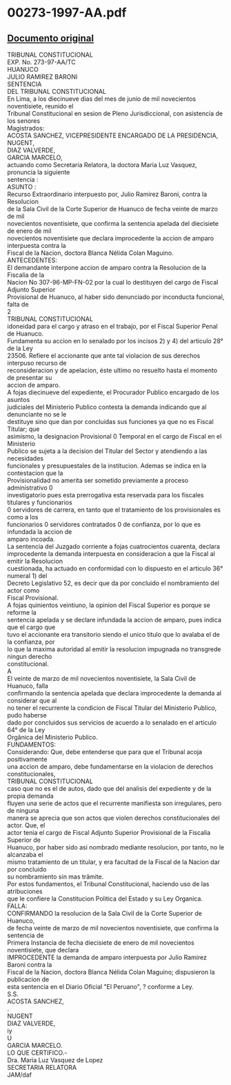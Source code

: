 
00273-1997-AA.pdf
=================
  
[Documento original](https://tc.gob.pe/jurisprudencia/1997/00273-1997-AA.pdf)  
---  
TRIBUNAL CONSTITUCIONAL  
EXP. No. 273-97-AA/TC  
HUANUCO  
JULIO RAMIREZ BARONI  
SENTENCIA  
DEL TRIBUNAL CONSTITUCIONAL  
En Lima, a los diecinueve dias del mes de junio de mil novecientos noventisiete, reunido el  
Tribunal Constitucional en sesion de Pleno Jurisdiccional, con asistencia de los senores  
Magistrados:  
ACOSTA SANCHEZ, VICEPRESIDENTE ENCARGADO DE LA PRESIDENCIA,  
NUGENT,  
DIAZ VALVERDE,  
GARCIA MARCELO,  
actuando como Secretaria Relatora, la doctora Maria Luz Vasquez, pronuncia la siguiente  
sentencia :  
ASUNTO :  
Recurso Extraordinario interpuesto por, Julio Ramirez Baroni, contra la Resolucion  
de la Sala Civil de la Corte Superior de Huanuco de fecha veinte de marzo de mil  
novecientos noventisiete, que confirma la sentencia apelada del diecisiete de enero de mil  
novecientos noventisiete que declara improcedente la accion de amparo interpuesta contra la  
Fiscal de la Nacion, doctora Blanca Nélida Colan Maguino.  
ANTECEDENTES:  
El demandante interpone accion de amparo contra la Resolucion de la Fiscalia de la  
Nacion No 307-96-MP-FN-02 por la cual lo destituyen del cargo de Fiscal Adjunto Superior  
Provisional de Huanuco, al haber sido denunciado por inconducta funcional, falta de  
2  
TRIBUNAL CONSTITUCIONAL  
idoneidad para el cargo y atraso en el trabajo, por el Fiscal Superior Penal de Huanuco.  
Fundamenta su accion en lo senalado por los incisos 2) y 4) del articulo 28° de la Ley  
23506. Refiere el accionante que ante tal violacion de sus derechos interpuso recurso de  
reconsideracion y de apelacion, éste ultimo no resuelto hasta el momento de presentar su  
accion de amparo.  
A fojas diecinueve del expediente, el Procurador Publico encargado de los asuntos  
judiciales del Ministerio Publico contesta la demanda indicando que al denunciante no se le  
destituye sino que dan por concluidas sus funciones ya que no es Fiscal Titular; que  
asimismo, la designacion Provisional 0 Temporal en el cargo de Fiscal en el Ministerio  
Publico se sujeta a la decision del Titular del Sector y atendiendo a las necesidades  
funcionales y presupuestales de la institucion. Ademas se indica en la contestacion que la  
Provisionalidad no amerita ser sometido previamente a proceso administrativo 0  
investigatorio pues esta prerrogativa esta reservada para los fiscales titulares y funcionarios  
0 servidores de carrera, en tanto que el tratamiento de los provisionales es como a los  
funcionarios 0 servidores contratados 0 de confianza, por lo que es infundada la accion de  
amparo incoada.  
La sentencia del Juzgado corriente a fojas cuatrocientos cuarenta, declara  
improcedente la demanda interpuesta en consideracion a que la Fiscal al emitir la Resolucion  
cuestionada, ha actuado en conformidad con lo dispuesto en el articulo 36° numeral 1) del  
Decreto Legislativo 52, es decir que da por concluido el nombramiento del actor como  
Fiscal Provisional.  
A fojas quinientos veintiuno, la opinion del Fiscal Superior es porque se reforme la  
sentencia apelada y se declare infundada la accion de amparo, pues indica que el cargo que  
tuvo el accionante era transitorio siendo el unico titulo que lo avalaba el de la confianza, por  
lo que la maxima autoridad al emitir la resolucion impugnada no transgrede ningun derecho  
constitucional.  
A  
El veinte de marzo de mil novecientos noventisiete, la Sala Civil de Huanuco, falla  
confirmando la sentencia apelada que declara improcedente la demanda al considerar que al  
no tener el recurrente la condicion de Fiscal Titular del Ministerio Publico, pudo haberse  
dado por concluidos sus servicios de acuerdo a lo senalado en el articulo 64° de la Ley  
Orgânica del Ministerio Publico.  
FUNDAMENTOS:  
Considerando: Que, debe entenderse que para que el Tribunal acoja positivamente  
una accion de amparo, debe fundamentarse en la violacion de derechos constitucionales,  
TRIBUNAL CONSTITUCIONAL  
caso que no es el de autos, dado que del analisis del expediente y de la propia demanda  
fluyen una serie de actos que el recurrente manifiesta son irregulares, pero de ninguna  
manera se aprecia que son actos que violen derechos constitucionales del actor. Que, el  
actor tenia el cargo de Fiscal Adjunto Superior Provisional de la Fiscalia Superior de  
Huanuco, por haber sido asi nombrado mediante resolucion, por tanto, no le alcanzaba el  
mismo tratamiento de un titular, y era facultad de la Fiscal de la Nacion dar por concluido  
su nombramiento sin mas trâmite.  
Por estos fundamentos, el Tribunal Constitucional, haciendo uso de las atribuciones  
que le confiere la Constitucion Politica del Estado y su Ley Organica.  
FALLA:  
CONFIRMANDO la resolucion de la Sala Civil de la Corte Superior de Huanuco,  
de fecha veinte de marzo de mil novecientos noventisiete, que confirma la sentencia de  
Primera Instancia de fecha diecisiete de enero de mil novecientos noventisiete, que declara  
IMPROCEDENTE la demanda de amparo interpuesta por Julio Ramirez Baroni contra la  
Fiscal de la Nacion, doctora Blanca Nélida Colan Maguino; dispusieron la publicacion de  
esta sentencia en el Diario Oficial "El Peruano", ? conforme a Ley.  
S.S.  
ACOSTA SANCHEZ,  
.  
NUGENT  
DIAZ VALVERDE,  
iy  
U  
GARCIA MARCELO.  
LO QUE CERTIFICO.-  
Dra. Maria Luz Vasquez de Lopez  
SECRETARIA RELATORA  
JAM/daf
